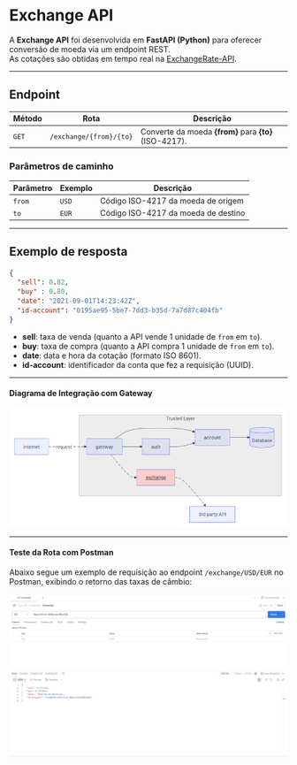 # Exchange API

A **Exchange API** foi desenvolvida em **FastAPI (Python)** para oferecer conversão de moeda via um endpoint REST.  
As cotações são obtidas em tempo real na [ExchangeRate-API](https://www.exchangerate-api.com).

---

## Endpoint

| Método | Rota                    | Descrição                                               |
| ------ | ----------------------- | ------------------------------------------------------- |
| `GET`  | `/exchange/{from}/{to}` | Converte da moeda **{from}** para **{to}** (ISO-4217). |

### Parâmetros de caminho

| Parâmetro | Exemplo | Descrição                              |
| --------- | ------- | -------------------------------------- |
| `from`    | `USD`   | Código ISO-4217 da moeda de origem     |
| `to`      | `EUR`   | Código ISO-4217 da moeda de destino    |

---

## Exemplo de resposta

```json
{
  "sell": 0.82,
  "buy" : 0.80,
  "date": "2021-09-01T14:23:42Z",
  "id-account": "0195ae95-5be7-7dd3-b35d-7a7d87c404fb"
}
```

- **sell**: taxa de venda (quanto a API vende 1 unidade de `from` em `to`).  
- **buy**: taxa de compra (quanto a API compra 1 unidade de `from` em `to`).  
- **date**: data e hora da cotação (formato ISO 8601).  
- **id-account**: identificador da conta que fez a requisição (UUID).  

---

#### Diagrama de Integração com Gateway

![Diagrama de Integração da Exchange API](../img/diagrama-exchange.png)

---

#### Teste da Rota com Postman

Abaixo segue um exemplo de requisição ao endpoint `/exchange/USD/EUR` no Postman, exibindo o retorno das taxas de câmbio:

![Postman_Exchange](../img/exchange-postman.png)